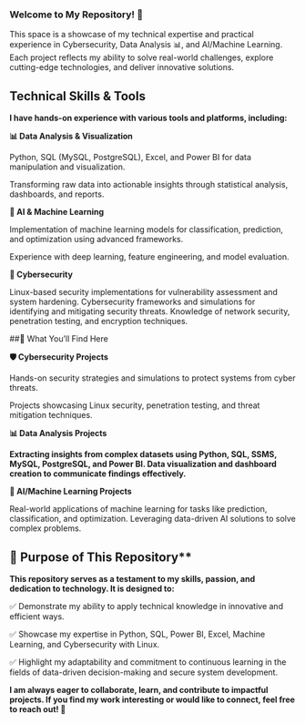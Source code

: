 
### Welcome to My Repository! 🚀


This space is a showcase of my technical expertise and practical experience in Cybersecurity, Data Analysis 📊, and AI/Machine Learning. Each project reflects my ability to solve real-world challenges, explore cutting-edge technologies, and deliver innovative solutions.

## Technical Skills & Tools

**I have hands-on experience with various tools and platforms, including:**

**📊 Data Analysis & Visualization**

Python, SQL (MySQL, PostgreSQL), Excel, and Power BI for data manipulation and visualization.

Transforming raw data into actionable insights through statistical analysis, dashboards, and reports.


**🤖 AI & Machine Learning**

Implementation of machine learning models for classification, prediction, and optimization using advanced frameworks.

Experience with deep learning, feature engineering, and model evaluation.

**🔐 Cybersecurity**

Linux-based security implementations for vulnerability assessment and system hardening.
Cybersecurity frameworks and simulations for identifying and mitigating security threats.
Knowledge of network security, penetration testing, and encryption techniques.

##📂 What You’ll Find Here

**🛡 Cybersecurity Projects**

Hands-on security strategies and simulations to protect systems from cyber threats.


Projects showcasing Linux security, penetration testing, and threat mitigation techniques.

**📊 Data Analysis Projects**

**Extracting insights from complex datasets using Python, SQL, SSMS, MySQL, PostgreSQL, and Power BI.
Data visualization and dashboard creation to communicate findings effectively.**

**🤖 AI/Machine Learning Projects**

Real-world applications of machine learning for tasks like prediction, classification, and optimization.
Leveraging data-driven AI solutions to solve complex problems.

## 🎯 Purpose of This Repository**

**This repository serves as a testament to my skills, passion, and dedication to technology. It is designed to:**

✅ Demonstrate my ability to apply technical knowledge in innovative and efficient ways.

✅ Showcase my expertise in Python, SQL, Power BI, Excel, Machine Learning, and Cybersecurity with Linux.

✅ Highlight my adaptability and commitment to continuous learning in the fields of data-driven decision-making and secure system development.

**I am always eager to collaborate, learn, and contribute to impactful projects. If you find my work interesting or would like to connect, feel free to reach out! 🚀**
